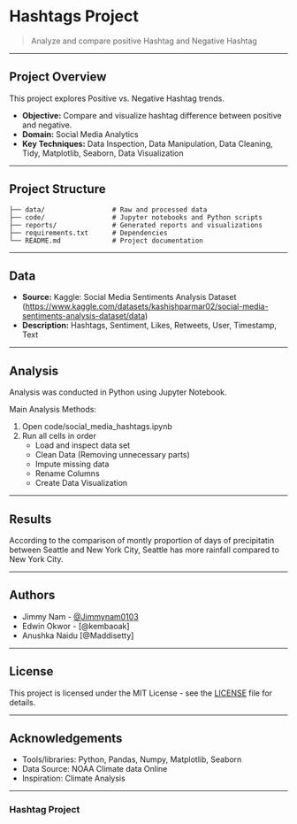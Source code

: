 # Hashtags Project

> Analyze and compare positive Hashtag and Negative Hashtag
---

## Project Overview

This project explores Positive vs. Negative Hashtag trends.

- **Objective:** Compare and visualize hashtag difference between positive and negative.
- **Domain:** Social Media Analytics
- **Key Techniques:** Data Inspection, Data Manipulation, Data Cleaning, Tidy, Matplotlib, Seaborn, Data Visualization

---

## Project Structure

```
├── data/                 # Raw and processed data
├── code/                 # Jupyter notebooks and Python scripts
├── reports/              # Generated reports and visualizations
├── requirements.txt      # Dependencies
└── README.md             # Project documentation
```

---

## Data

- **Source:** Kaggle: Social Media Sentiments Analysis Dataset (https://www.kaggle.com/datasets/kashishparmar02/social-media-sentiments-analysis-dataset/data)
- **Description:** Hashtags, Sentiment, Likes, Retweets, User, Timestamp, Text

---

## Analysis

Analysis was conducted in Python using Jupyter Notebook.

Main Analysis Methods:
1. Open code/social_media_hashtags.ipynb
2. Run all cells in order
    - Load and inspect data set 
    - Clean Data (Removing unnecessary parts)
    - Impute missing data
    - Rename Columns
    - Create Data Visualization


---

## Results

According to the comparison of montly proportion of days of precipitatin between Seattle and New York City, Seattle has more rainfall compared to New York City.

---

## Authors

- Jimmy Nam - [@Jimmynam0103](https://github.com/Jimmynam0103/social_media_hastag.git)
- Edwin Okwor - [@kembaoak]
- Anushka Naidu [@Maddisetty]

---

## License

This project is licensed under the MIT License - see the [LICENSE](LICENSE) file for details.

---

## Acknowledgements

- Tools/libraries: Python, Pandas, Numpy, Matplotlib, Seaborn
- Data Source: NOAA Climate data Online
- Inspiration: Climate Analysis

---

### Hashtag Project
